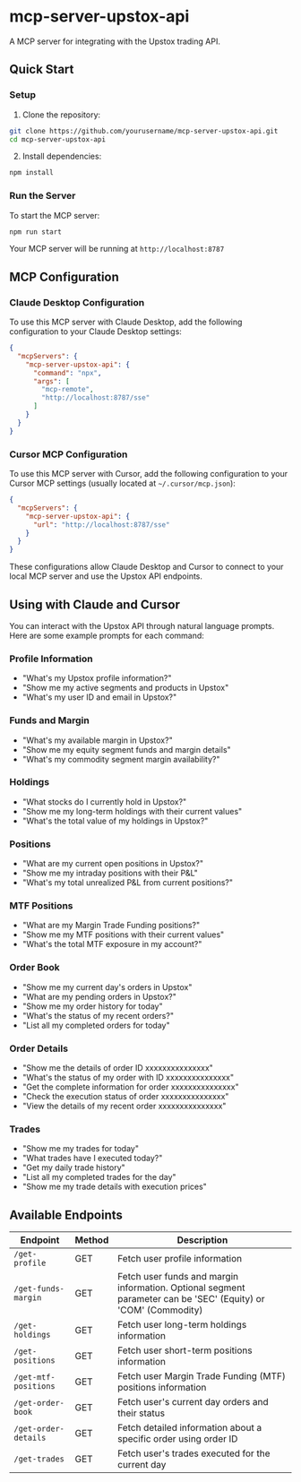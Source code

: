# mcp-server-upstox-api

A MCP server for integrating with the Upstox trading API.

## Quick Start

### Setup

1. Clone the repository:
```bash
git clone https://github.com/yourusername/mcp-server-upstox-api.git
cd mcp-server-upstox-api
```

2. Install dependencies:
```bash
npm install
```

### Run the Server

To start the MCP server:
```bash
npm run start
```

Your MCP server will be running at `http://localhost:8787`

## MCP Configuration

### Claude Desktop Configuration

To use this MCP server with Claude Desktop, add the following configuration to your Claude Desktop settings:

```json
{
  "mcpServers": {
    "mcp-server-upstox-api": {
      "command": "npx",
      "args": [
        "mcp-remote",
        "http://localhost:8787/sse"
      ]
    }
  }
}
```

### Cursor MCP Configuration

To use this MCP server with Cursor, add the following configuration to your Cursor MCP settings (usually located at `~/.cursor/mcp.json`):

```json
{
  "mcpServers": {
    "mcp-server-upstox-api": {
      "url": "http://localhost:8787/sse"
    }
  }
}
```

These configurations allow Claude Desktop and Cursor to connect to your local MCP server and use the Upstox API endpoints.

## Using with Claude and Cursor

You can interact with the Upstox API through natural language prompts. Here are some example prompts for each command:

### Profile Information
- "What's my Upstox profile information?"
- "Show me my active segments and products in Upstox"
- "What's my user ID and email in Upstox?"

### Funds and Margin
- "What's my available margin in Upstox?"
- "Show me my equity segment funds and margin details"
- "What's my commodity segment margin availability?"

### Holdings
- "What stocks do I currently hold in Upstox?"
- "Show me my long-term holdings with their current values"
- "What's the total value of my holdings in Upstox?"

### Positions
- "What are my current open positions in Upstox?"
- "Show me my intraday positions with their P&L"
- "What's my total unrealized P&L from current positions?"

### MTF Positions
- "What are my Margin Trade Funding positions?"
- "Show me my MTF positions with their current values"
- "What's the total MTF exposure in my account?"

### Order Book
- "Show me my current day's orders in Upstox"
- "What are my pending orders in Upstox?"
- "Show me my order history for today"
- "What's the status of my recent orders?"
- "List all my completed orders for today"

### Order Details
- "Show me the details of order ID xxxxxxxxxxxxxxx"
- "What's the status of my order with ID xxxxxxxxxxxxxxx"
- "Get the complete information for order xxxxxxxxxxxxxxx"
- "Check the execution status of order xxxxxxxxxxxxxxx"
- "View the details of my recent order xxxxxxxxxxxxxxx"

### Trades
- "Show me my trades for today"
- "What trades have I executed today?"
- "Get my daily trade history"
- "List all my completed trades for the day"
- "Show me my trade details with execution prices"

## Available Endpoints

| Endpoint | Method | Description |
|----------|--------|-------------|
| `/get-profile` | GET | Fetch user profile information |
| `/get-funds-margin` | GET | Fetch user funds and margin information. Optional segment parameter can be 'SEC' (Equity) or 'COM' (Commodity) |
| `/get-holdings` | GET | Fetch user long-term holdings information |
| `/get-positions` | GET | Fetch user short-term positions information |
| `/get-mtf-positions` | GET | Fetch user Margin Trade Funding (MTF) positions information |
| `/get-order-book` | GET | Fetch user's current day orders and their status |
| `/get-order-details` | GET | Fetch detailed information about a specific order using order ID |
| `/get-trades` | GET | Fetch user's trades executed for the current day |


